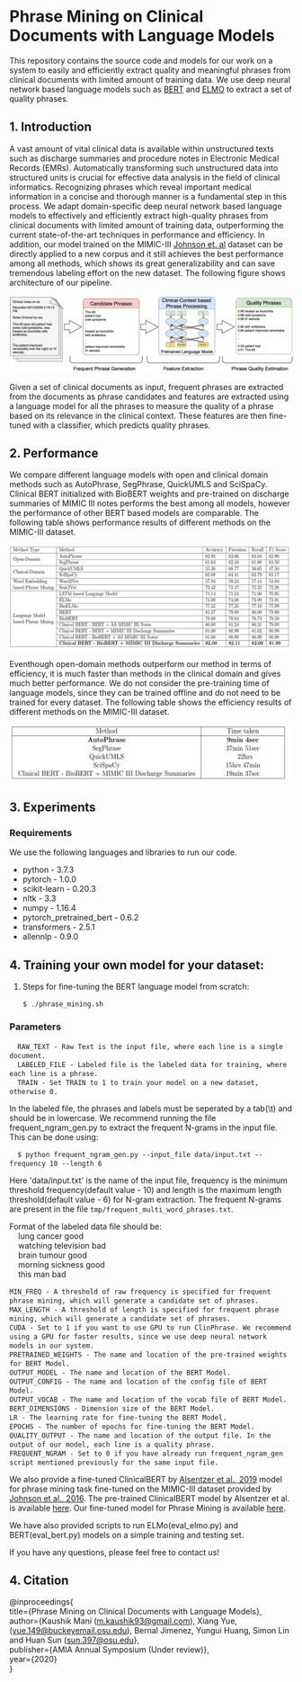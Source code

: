 # Phrase Mining on Clinical Documents with Language Models

This repository contains the source code and models for our work on a system to easily and efficiently extract quality and meaningful phrases from clinical documents with limited amount of training data. We use deep neural network based language models such as [BERT](https://arxiv.org/abs/1810.04805) and [ELMO](https://arxiv.org/abs/1802.05365) to extract a set of quality phrases.

## 1. Introduction

A vast amount of vital clinical data is available within unstructured texts such as discharge summaries and procedure notes in Electronic Medical Records (EMRs). Automatically transforming such unstructured data into structured units is crucial for effective data analysis in the field of clinical informatics. Recognizing phrases which reveal important medical information in a concise and thorough manner is a fundamental step in this process. We adapt domain-specific deep neural network based language models to effectively and efficiently extract high-quality phrases from clinical documents with limited amount of training data, outperforming the current state-of-the-art techniques in performance and efficiency. In addition, our model trained on the MIMIC-III [Johnson et. al](https://www.nature.com/articles/sdata201635) dataset can be directly applied to a new corpus and it still achieves the best performance among all methods, which shows its great generalizability and can save tremendous labeling effort on the new dataset. The following figure shows architecture of our pipeline. 

![Architecture of our pipeline](/images/architecture.png)

Given a set of clinical documents as input, frequent phrases are extracted from the documents as phrase candidates and features are extracted using a language model for all the phrases to measure the quality of a phrase based on its relevance in the clinical context. These features are then fine-tuned with a classifier, which predicts quality phrases.

## 2. Performance

We compare different language models with open and clinical domain methods such as AutoPhrase, SegPhrase, QuickUMLS and SciSpaCy. Clinical BERT initialized with BioBERT weights and pre-trained on discharge summaries of MIMIC III notes performs the best among all models, however the performance of other BERT based models are comparable. The following table shows performance results of different methods on the MIMIC-III dataset.

![Comparison of performance of different methods on the MIMIC-III dataset](/images/performance.png)

Eventhough open-domain methods outperform our method in terms of efficiency, it is much faster than methods in the clinical domain and gives much better performance. We do not consider the pre-training time of language models, since they can be trained offline and do not need to be trained for every dataset. The following table shows the efficiency results of different
methods on the MIMIC-III dataset.

![Comparison of efficiency of different methods on the MIMIC-III dataset](/images/efficiency.png)


## 3. Experiments

### Requirements

We use the following languages and libraries to run our code.

- python - 3.7.3
- pytorch - 1.0.0
- scikit-learn - 0.20.3
- nltk - 3.3
- numpy - 1.16.4
- pytorch_pretrained_bert - 0.6.2
- transformers - 2.5.1
- allennlp - 0.9.0


## 4. Training your own model for your dataset:

1. Steps for fine-tuning the BERT language model from scratch:

       $ ./phrase_mining.sh
       
 ### Parameters
 
      RAW_TEXT - Raw Text is the input file, where each line is a single document.
      LABELED_FILE - Labeled file is the labeled data for training, where each line is a phrase. 
      TRAIN - Set TRAIN to 1 to train your model on a new dataset, otherwise 0.

In the labeled file, the phrases and labels must be seperated by a tab(\t) and should be in lowercase. We recommend running the file frequent_ngram_gen.py to extract the frequent N-grams in the input file. This can be done using:
  
      $ python frequent_ngram_gen.py --input_file data/input.txt --frequency 10 --length 6 

Here 'data/input.txt' is the name of the input file, frequency is the minimum threshold frequency(default value - 10) and length is the maximum length threshold(default value - 6) for N-gram extraction. The frequent N-grams are present in the file `tmp/frequent_multi_word_phrases.txt`.

Format of the labeled data file should be: <br />
&nbsp;&nbsp;&nbsp;&nbsp;lung cancer  good <br />
&nbsp;&nbsp;&nbsp;&nbsp;watching television  bad <br />
&nbsp;&nbsp;&nbsp;&nbsp;brain tumour  good <br />
&nbsp;&nbsp;&nbsp;&nbsp;morning sickness  good <br />
&nbsp;&nbsp;&nbsp;&nbsp;this man bad <br />
    
    MIN_FREQ - A threshold of raw frequency is specified for frequent phrase mining, which will generate a candidate set of phrases.
    MAX_LENGTH - A threshold of length is specified for frequent phrase mining, which will generate a candidate set of phrases.
    CUDA - Set to 1 if you want to use GPU to run ClinPhrase. We recommend using a GPU for faster results, since we use deep neural network models in our system.
    PRETRAINED_WEIGHTS - The name and location of the pre-trained weights for BERT Model.
    OUTPUT_MODEL - The name and location of the BERT Model. 
    OUTPUT_CONFIG - The name and location of the config file of BERT Model. 
    OUTPUT_VOCAB - The name and location of the vocab file of BERT Model.
    BERT_DIMENSIONS - Dimension size of the BERT Model.
    LR - The learning rate for fine-tuning the BERT Model.
    EPOCHS - The number of epochs for fine-tuning the BERT Model.  
    QUALITY_OUTPUT - The name and location of the output file. In the output of our model, each line is a quality phrase.
    FREQUENT_NGRAM - Set to 0 if you have already run frequent_ngram_gen script mentioned previously for the same input file.
        

We also provide a fine-tuned ClinicalBERT by [Alsentzer et al., 2019](https://www.aclweb.org/anthology/W19-1909/) model for phrase mining task fine-tuned on the MIMIC-III dataset provided by [Johnson et al., 2016](https://www.nature.com/articles/sdata201635). The pre-trained ClinicalBERT model by Alsentzer et al. is available [here](https://github.com/EmilyAlsentzer/clinicalBERT). Our fine-tuned model for Phrase Mining is available [here](https://drive.google.com/open?id=1P3NnxjaHTLa40aE9dt4gSA9y4xYmcuRg).

We have also provided scripts to run ELMo(eval_elmo.py) and BERT(eval_bert.py) models on a simple training and testing set. 


If you have any questions, please feel free to contact us!

## 4. Citation

@inproceedings{ <br />
  title={Phrase Mining on Clinical Documents with Language Models}, <br />
  author={Kaushik Mani ([m.kaushik93@gmail.com](m.kaushik93@gmail.com)), Xiang Yue, ([yue.149@buckeyemail.osu.edu](yue.149@buckeyemail.osu.edu)), Bernal Jimenez, Yungui Huang, Simon Lin and Huan Sun ([sun.397@osu.edu](sun.397@osu.edu])}, <br />
  publisher={AMIA Annual Symposium (Under review)}, <br />
  year={2020} <br />
}
